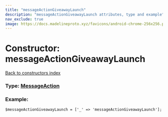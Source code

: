 ```yaml
---
title: "messageActionGiveawayLaunch"
description: "messageActionGiveawayLaunch attributes, type and example"
nav_exclude: true
image: https://docs.madelineproto.xyz/favicons/android-chrome-256x256.png
---
```

# Constructor: messageActionGiveawayLaunch  
[Back to constructors index](/API_docs/constructors/index.html)






### Type: [MessageAction](/API_docs/types/MessageAction.html)


### Example:

```
$messageActionGiveawayLaunch = ['_' => 'messageActionGiveawayLaunch'];
```  
